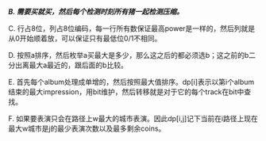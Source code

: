 ***B. 需要买就买，然后每个检测时刻所有猪一起检测压缩。***

C. 行占8位，列占8位编码，每一行所有数保证最高power是一样的，然后列就是从0开始顺着放，可以保证只有最低位0/1不相同。

D. 按照a排序，然后枚举a买最大是多少，那么这之后的都必须选b；这之前的b二分出离最大a最近的，跟后面的b比较。

E. 首先每个album处理成单增的，然后按照最大值排序。dp[i]表示以第i个album结束的最大impression，用bit维护，然后转移就是对于它的每个track在bit中查找。

F. 如果要表演只会在路径上w最大的城市表演。因此dp[i,j]记下当前在i路径上现在最大w城市是j的最少表演次数以及最多剩余coins。
